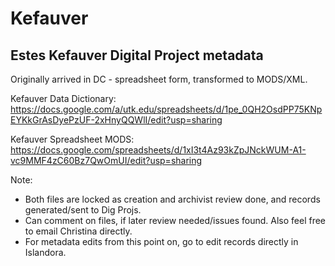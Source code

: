 # Kefauver
## Estes Kefauver Digital Project metadata

Originally arrived in DC - spreadsheet form, transformed to MODS/XML.

Kefauver Data Dictionary: https://docs.google.com/a/utk.edu/spreadsheets/d/1pe_0QH2OsdPP75KNpEYKkGrAsDyePzUF-2xHnyQQWlI/edit?usp=sharing

Kefauver Spreadsheet MODS: https://docs.google.com/spreadsheets/d/1xI3t4Az93kZpJNckWUM-A1-vc9MMF4zC60Bz7QwOmUI/edit?usp=sharing

Note: 
- Both files are locked as creation and archivist review done, and records generated/sent to Dig Projs. 
- Can comment on files, if later review needed/issues found. Also feel free to email Christina directly.
- For metadata edits from this point on, go to edit records directly in Islandora.
